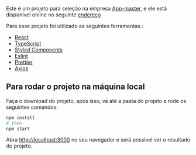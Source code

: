 Este é um projeto para seleção na empresa [App-master](https://appmaster.io/), e ele está disponível online no seguinte [endereço](http://localhost:3000)

Para esse projeto foi utilizado as seguintes ferramentas.:

- [React](https:/www.https://reactjs.org/)
- [TypeScript](https://www.typescriptlang.org/)
- [Styled Components](https://styled-components.com/)
- [Eslint](https://eslint.org/)
- [Prettier](https://prettier.io/)
- [Axios](https://github.com/axios/axios)

## Para rodar o projeto na máquina local

Faça o download do projeto, após isso, vá até a pasta do projeto e rode os seguintes comandos:

```bash
npm install
# then
npm start
```

Abra [http://localhost:3000](http://localhost:3000) no seu navegador e será possível ver o resultado do projeto.
